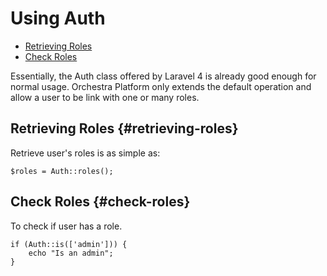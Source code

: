Using Auth
==============

* [Retrieving Roles](#retrieving-roles)
* [Check Roles](#check-roles)

Essentially, the Auth class offered by Laravel 4 is already good enough for normal usage. Orchestra Platform only extends the default operation and allow a user to be link with one or many roles.

## Retrieving Roles {#retrieving-roles}

Retrieve user's roles is as simple as:

	$roles = Auth::roles();

## Check Roles {#check-roles}

To check if user has a role.

	if (Auth::is(['admin'])) {
		echo "Is an admin";
	}
